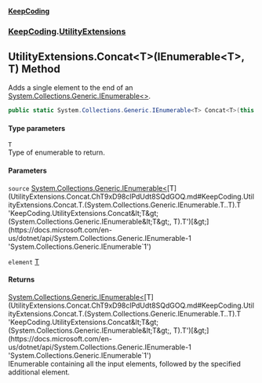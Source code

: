 #### [KeepCoding](index.md 'index')
### [KeepCoding](KeepCoding.md 'KeepCoding').[UtilityExtensions](UtilityExtensions.md 'KeepCoding.UtilityExtensions')
## UtilityExtensions.Concat&lt;T&gt;(IEnumerable&lt;T&gt;, T) Method
Adds a single element to the end of an [System.Collections.Generic.IEnumerable&lt;&gt;](https://docs.microsoft.com/en-us/dotnet/api/System.Collections.Generic.IEnumerable-1 'System.Collections.Generic.IEnumerable`1').
```csharp
public static System.Collections.Generic.IEnumerable<T> Concat<T>(this System.Collections.Generic.IEnumerable<T> source, T element);
```
#### Type parameters
<a name='KeepCoding.UtilityExtensions.Concat.T.(System.Collections.Generic.IEnumerable.T..T).T'></a>
`T`  
Type of enumerable to return.
  
#### Parameters
<a name='KeepCoding.UtilityExtensions.Concat.T.(System.Collections.Generic.IEnumerable.T..T).source'></a>
`source` [System.Collections.Generic.IEnumerable&lt;](https://docs.microsoft.com/en-us/dotnet/api/System.Collections.Generic.IEnumerable-1 'System.Collections.Generic.IEnumerable`1')[T](UtilityExtensions.Concat.ChT9xD98clPdUdt8SQdGOQ.md#KeepCoding.UtilityExtensions.Concat.T.(System.Collections.Generic.IEnumerable.T..T).T 'KeepCoding.UtilityExtensions.Concat&lt;T&gt;(System.Collections.Generic.IEnumerable&lt;T&gt;, T).T')[&gt;](https://docs.microsoft.com/en-us/dotnet/api/System.Collections.Generic.IEnumerable-1 'System.Collections.Generic.IEnumerable`1')  
  
<a name='KeepCoding.UtilityExtensions.Concat.T.(System.Collections.Generic.IEnumerable.T..T).element'></a>
`element` [T](UtilityExtensions.Concat.ChT9xD98clPdUdt8SQdGOQ.md#KeepCoding.UtilityExtensions.Concat.T.(System.Collections.Generic.IEnumerable.T..T).T 'KeepCoding.UtilityExtensions.Concat&lt;T&gt;(System.Collections.Generic.IEnumerable&lt;T&gt;, T).T')  
  
#### Returns
[System.Collections.Generic.IEnumerable&lt;](https://docs.microsoft.com/en-us/dotnet/api/System.Collections.Generic.IEnumerable-1 'System.Collections.Generic.IEnumerable`1')[T](UtilityExtensions.Concat.ChT9xD98clPdUdt8SQdGOQ.md#KeepCoding.UtilityExtensions.Concat.T.(System.Collections.Generic.IEnumerable.T..T).T 'KeepCoding.UtilityExtensions.Concat&lt;T&gt;(System.Collections.Generic.IEnumerable&lt;T&gt;, T).T')[&gt;](https://docs.microsoft.com/en-us/dotnet/api/System.Collections.Generic.IEnumerable-1 'System.Collections.Generic.IEnumerable`1')  
IEnumerable containing all the input elements, followed by the specified additional element.

